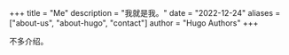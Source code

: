 +++
title = "Me"
description = "我就是我。"
date = "2022-12-24"
aliases = ["about-us", "about-hugo", "contact"]
author = "Hugo Authors"
+++

不多介绍。
